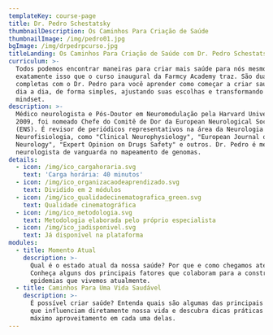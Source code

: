 ```yaml
---
templateKey: course-page
title: Dr. Pedro Schestatsky
thumbnailDescription: Os Caminhos Para Criação de Saúde
thumbnailImage: /img/pedro01.jpg
bgImage: /img/drpedrpcurso.jpg
titleLanding: Os Caminhos Para Criação de Saúde com Dr. Pedro Schestatsky
curriculum: >-
  Todos podemos encontrar maneiras para criar mais saúde para nós mesmo, e é
  exatamente isso que o curso inaugural da Farmcy Academy traz. São duas aulas
  completas com o Dr. Pedro para você aprender como começar a criar saúde no seu
  dia a dia, de forma simples, ajustando suas escolhas e transformando o seu
  mindset.
description: >-
  Médico neurologista e Pós-Doutor em Neuromodulação pela Harvard University. Em
  2009, foi nomeado Chefe do Comitê de Dor da European Neurological Society
  (ENS). É revisor de periódicos representativos na área da Neurologia e
  Neurofisiologia, como "Clinical Neurophysiology", "European Journal of
  Neurology", "Expert Opinion on Drugs Safety" e outros. Dr. Pedro é médico
  neurologista de vanguarda no mapeamento de genomas.
details:
  - icon: /img/ico_cargahoraria.svg
    text: 'Carga horária: 40 minutos'
  - icon: /img/ico_organizacaodeaprendizado.svg
    text: Dividido em 2 módulos
  - icon: /img/ico_qualidadecinematografica_green.svg
    text: Qualidade cinematográfica
  - icon: /img/ico_metodologia.svg
    text: Metodologia elaborada pelo próprio especialista
  - icon: /img/ico_jadisponivel.svg
    text: Já disponível na plataforma
modules:
  - title: Momento Atual
    description: >-
      Qual é o estado atual da nossa saúde? Por que e como chegamos até aqui?
      Conheça alguns dos principais fatores que colaboram para a construção das
      epidemias que vivemos atualmente.
  - title: Caminhos Para Uma Vida Saudável
    description: >-
      É possível criar saúde? Entenda quais são algumas das principais esferas
      que influenciam diretamente nossa vida e descubra dicas práticas para ter
      máximo aproveitamento em cada uma delas.
---
```


